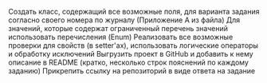 Создать класс, содержащий все возможные поля, для варианта задания согласно своего номера по журналу (Приложение А из файла)
Для значений, которые содержат ограниченный перечень значений использовать перечисления (Enum)
Реализовать все возможные проверки для свойств (в setter'ах), использовать логические операторы и обработку исключений
Выгрузить проект в GitHub и добавить к нему описание в README (кратко, несколько строк пояснений по каждому заданию)
Прикрепить ссылку на репозиторий в виде ответа на задание
